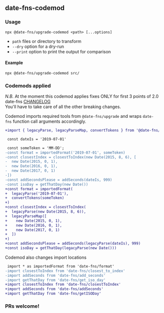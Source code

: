 ## date-fns-codemod

### Usage

`npx @date-fns/upgrade-codemod <path> [...options]`
  * `path` files or directory to transform
  * `--dry` option for a dry-run
  * `--print` option to print the output for comparison

#### Example

```sh
npx @date-fns/upgrade-codemod src/
```

### Codemods applied

*N.B.* At the moment this codemod applies fixes ONLY for first 3 points of
2.0 date-fns [CHANGELOG](https://github.com/date-fns/date-fns/blob/master/CdHANGELOG.md#changed)\
You'll have to take care of all the other breaking changes.

Codemod imports required tools from `@date-fns/upgrade` and wraps
`date-fns` function call arguments accordingly.

```diff
+import { legacyParse, legacyParseMap, convertTokens } from '@date-fns/upgrade/v2'

 const dateIs = '2019-07-01'

 const someToken = 'MM-DD';
-const format = importedFormat('2019-07-01', someToken)
-const closestIndex = closestToIndex(new Date(2015, 8, 6), [
-  new Date(2015, 0, 1),
-  new Date(2016, 0, 1),
-  new Date(2017, 0, 1)
-])
-const addSecondsPlease = addSeconds(dateIs, 999)
-const isoDay = getThatDay(new Date())
+const format = importedFormat(
+  legacyParse('2019-07-01'),
+  convertTokens(someToken)
+)
+const closestIndex = closestToIndex(
+  legacyParse(new Date(2015, 8, 6)),
+  legacyParseMap([
+    new Date(2015, 0, 1),
+    new Date(2016, 0, 1),
+    new Date(2017, 0, 1)
+  ])
+)
+const addSecondsPlease = addSeconds(legacyParse(dateIs), 999)
+const isoDay = getThatDay(legacyParse(new Date()))
```

Codemod also changes import locations

```diff
 import * as importedFormat from 'date-fns/format'
-import closestToIndex from 'date-fns/closest_to_index'
-import addSeconds from 'date-fns/add_seconds'
-import getThatDay from 'date-fns/get_iso_day'
+import closestToIndex from 'date-fns/closestToIndex'
+import addSeconds from 'date-fns/addSeconds'
+import getThatDay from 'date-fns/getISODay'
```

### PRs welcome!
